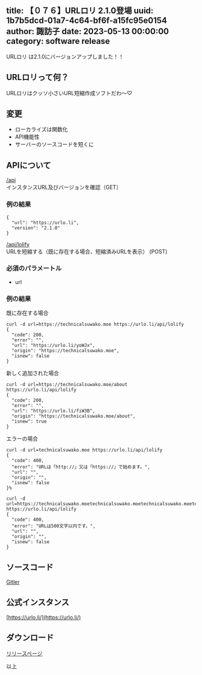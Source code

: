 title: 【０７６】URLロリ 2.1.0登場
uuid: 1b7b5dcd-01a7-4c64-bf6f-a15fc95e0154
author: 諏訪子
date: 2023-05-13 00:00:00
category: software release
----
URLロリ は2.1.0にバージョンアップしました！！

## URLロリって何？
URLロリはクッソ小さいURL短縮作成ソフトだわ〜♡

## 変更
* ローカライズは関数化
* API機能性
* サーバーのソースコードを短くに

## APIについて
[/api](https://urlo.li/api)\
インスタンスURL及びバージョンを確認（GET）

### 例の結果

```
{
  "url": "https://urlo.li",
  "version": "2.1.0"
}
```

[/api/lolify](https://urlo.li/api/lolify)\
URLを短縮する（既に存在する場合、短縮済みURLを表示） (POST)

### 必須のパラメートル

* url

### 例の結果

既に存在する場合

```
curl -d url=https://technicalsuwako.moe https://urlo.li/api/lolify
{
  "code": 200,
  "error": "",
  "url": "https://urlo.li/yoWJx",
  "origin": "https://technicalsuwako.moe",
  "isnew": false
}
```

新しく追加された場合

```
curl -d url=https://technicalsuwako.moe/about https://urlo.li/api/lolify
{
  "code": 200,
  "error": "",
  "url": "https://urlo.li/fiW3B",
  "origin": "https://technicalsuwako.moe/about",
  "isnew": true
}
```

エラーの場合

```
curl -d url=technicalsuwako.moe https://urlo.li/api/lolify
{
  "code": 400,
  "error": "URLは「http://」又は「https://」で始めます。",
  "url": "",
  "origin": "",
  "isnew": false
}%
```

```
curl -d url=https://technicalsuwako.moetechnicalsuwako.moetechnicalsuwako.moetechnicalsuwako.moetechnicalsuwako.moetechnicalsuwako.moetechnicalsuwako.moetechnicalsuwako.moetechnicalsuwako.moetechnicalsuwako.moetechnicalsuwako.moetechnicalsuwako.moetechnicalsuwako.moetechnicalsuwako.moetechnicalsuwako.moetechnicalsuwako.moetechnicalsuwako.moetechnicalsuwako.moetechnicalsuwako.moetechnicalsuwako.moetechnicalsuwako.moetechnicalsuwako.moetechnicalsuwako.moetechnicalsuwako.moetechnicalsuwako.moetechnicalsuwako.moetechnicalsuwako.moetechnicalsuwako.moetechnicalsuwako.moetechnicalsuwako.moetechnicalsuwako.moetechnicalsuwako.moetechnicalsuwako.moetechnicalsuwako.moetechnicalsuwako.moetechnicalsuwako.moetechnicalsuwako.moetechnicalsuwako.moetechnicalsuwako.moetechnicalsuwako.moetechnicalsuwako.moetechnicalsuwako.moetechnicalsuwako.moetechnicalsuwako.moetechnicalsuwako.moetechnicalsuwako.moetechnicalsuwako.moetechnicalsuwako.moetechnicalsuwako.moetechnicalsuwako.moetechnicalsuwako.moetechnicalsuwako.moetechnicalsuwako.moetechnicalsuwako.moetechnicalsuwako.moetechnicalsuwako.moetechnicalsuwako.moetechnicalsuwako.moetechnicalsuwako.moetechnicalsuwako.moetechnicalsuwako.moetechnicalsuwako.moetechnicalsuwako.moetechnicalsuwako.moetechnicalsuwako.moetechnicalsuwako.moetechnicalsuwako.moetechnicalsuwako.moetechnicalsuwako.moetechnicalsuwako.moetechnicalsuwako.moetechnicalsuwako.moetechnicalsuwako.moetechnicalsuwako.moetechnicalsuwako.moetechnicalsuwako.moetechnicalsuwako.moe https://urlo.li/api/lolify
{
  "code": 400,
  "error": "URLは500文字以内です。",
  "url": "",
  "origin": "",
  "isnew": false
}
```

## ソースコード
[Gitler](https://gitler.moe/suwako/urloli)

## 公式インスタンス
[https://urlo.li/](https://urlo.li/)

## ダウンロード
[リリースページ](https://gitler.moe/suwako/urloli/releases)

以上
